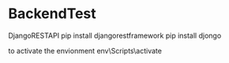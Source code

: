 # BackendTest
DjangoRESTAPI
pip install djangorestframework
pip install djongo

to activate the envionment env\Scripts\activate
